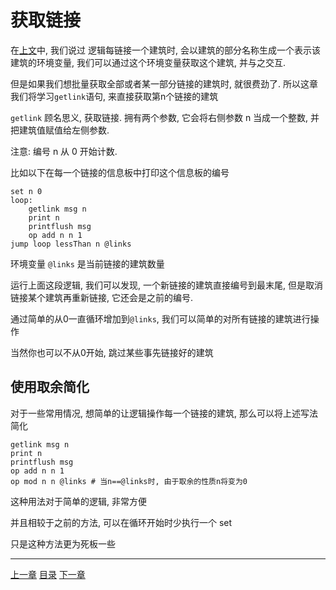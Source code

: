 # 获取链接
在[上文](./06-env-vars.md)中,
我们说过 逻辑每链接一个建筑时, 会以建筑的部分名称生成一个表示该建筑的环境变量,
我们可以通过这个环境变量获取这个建筑, 并与之交互.

但是如果我们想批量获取全部或者某一部分链接的建筑时, 就很费劲了.
所以这章我们将学习`getlink`语句, 来直接获取第n个链接的建筑

`getlink` 顾名思义, 获取链接. 拥有两个参数,
它会将右侧参数 n 当成一个整数, 并把建筑值赋值给左侧参数.

注意: 编号 n 从 0 开始计数.

比如以下在每一个链接的信息板中打印这个信息板的编号

```gas
set n 0
loop:
    getlink msg n
    print n
    printflush msg
    op add n n 1
jump loop lessThan n @links
```

环境变量 `@links` 是当前链接的建筑数量

运行上面这段逻辑, 我们可以发现, 一个新链接的建筑直接编号到最末尾,
但是取消链接某个建筑再重新链接, 它还会是之前的编号.

通过简单的从0一直循环增加到`@links`, 我们可以简单的对所有链接的建筑进行操作

当然你也可以不从0开始, 跳过某些事先链接好的建筑


使用取余简化
---
对于一些常用情况, 想简单的让逻辑操作每一个链接的建筑, 那么可以将上述写法简化

```gas
getlink msg n
print n
printflush msg
op add n n 1
op mod n n @links # 当n==@links时, 由于取余的性质n将变为0
```

这种用法对于简单的逻辑, 非常方便

并且相较于之前的方法, 可以在循环开始时少执行一个 set

只是这种方法更为死板一些


---
[上一章](./07-print-and-draw.md)
[目录](./README.md)
[下一章](./09-sensor.md)
